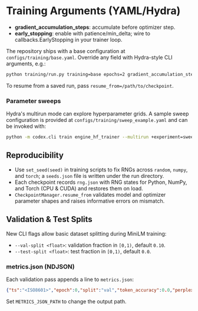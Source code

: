 <!-- BEGIN: CODEX_TRAIN_ARGS_DOC -->

# Training Arguments (YAML/Hydra)

- **gradient_accumulation_steps**: accumulate before optimizer step.
- **early_stopping**: enable with patience/min_delta; wire to callbacks.EarlyStopping in your trainer loop.

The repository ships with a base configuration at `configs/training/base.yaml`.
Override any field with Hydra-style CLI arguments, e.g.:

```bash
python training/run.py training=base epochs=2 gradient_accumulation_steps=4
```

To resume from a saved run, pass `resume_from=/path/to/checkpoint`.

### Parameter sweeps

Hydra's multirun mode can explore hyperparameter grids. A sample sweep
configuration is provided at `configs/training/sweep_example.yaml` and can be
invoked with:

```bash
python -m codex.cli train engine_hf_trainer --multirun +experiment=sweep_example
```

## Reproducibility

- Use `set_seed(seed)` in training scripts to fix RNGs across `random`, `numpy`, and `torch`; a `seeds.json` file is written under the run directory.
- Each checkpoint records `rng.json` with RNG states for Python, NumPy, and Torch (CPU & CUDA) and restores them on load.
- `CheckpointManager.resume_from` validates model and optimizer parameter shapes and raises informative errors on mismatch.

## Validation & Test Splits

New CLI flags allow basic dataset splitting during MiniLM training:

- `--val-split <float>`: validation fraction in `[0,1)`, default `0.10`.
- `--test-split <float>`: test fraction in `[0,1)`, default `0.0`.

### metrics.json (NDJSON)

Each validation pass appends a line to `metrics.json`:

```json
{"ts":"<ISO8601>","epoch":0,"split":"val","token_accuracy":0.0,"perplexity":1.0,"config_hash":"<sha256>"}
```

Set `METRICS_JSON_PATH` to change the output path.

